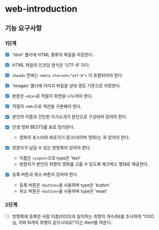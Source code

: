 # web-introduction

## 기능 요구사항

### 1단계
- [x] 'html' 폴더에 HTML 종류의 파일을 저장한다.
- [x] HTML 파일의 인코딩 방식은 'UTF-8' 이다.
- [x] `<head>` 안에는 `<meta charset="utf-8">` 이 포함되어야 한다.
- [x] 'images' 폴더에 이미지 파일을 상대 경로 기준으로 저장한다.
- [x] 본문은 `<div>`로 적절히 화면을 나누어야 한다.
- [x] 적절히 `<h#>`으로 섹션을 구분해야 한다.

- [x] 본인의 이름과 간단한 자기소개가 문단으로 구성되어 있어야 한다.

- [x] 인생 영화 BEST5를 표로 정리한다.
    - 영화의 포스터와 바로가기 링크(네이버 영화)는 꼭 있어야 한다.

- [x] 방문자가 남길 수 있는 방명록이 있어야 한다.
  - 이름은 `<input>`으로 type은 'text'
  - 방문자가 본인의 취향의 영화를 고를 수 있도록 체크박스 형태로 제공한다.
- [x] 등록 버튼과 취소 버튼이 있어야 한다.
  - 등록 버튼은 `<button>`을 사용하며 type은 'button'
  - 취소 버튼은 `<button>`을 사용하며 type은 'reset'

### 2단계
- [ ] 방명록에 등록한 사람 이름(OOO)과 일치하는 취향의 개수(N)를 조사하여 “OOO님, 저와 N개의 취향이 같으시네요!"라는 Alert를 띄운다.

